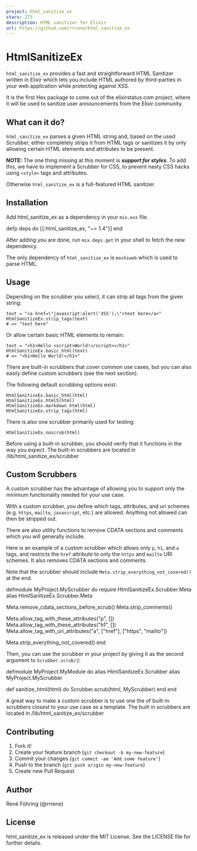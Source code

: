 ```yaml
---
project: html_sanitize_ex
stars: 273
description: HTML sanitizer for Elixir
url: https://github.com/rrrene/html_sanitize_ex
---
```


HtmlSanitizeEx
==============

`html_sanitize_ex` provides a fast and straightforward HTML Sanitizer written in Elixir which lets you include HTML authored by third-parties in your web application while protecting against XSS.

It is the first Hex package to come out of the elixirstatus.com project, where it will be used to sanitize user announcements from the Elixir community.

What can it do?
---------------

`html_sanitize_ex` parses a given HTML string and, based on the used Scrubber, either completely strips it from HTML tags or sanitizes it by only allowing certain HTML elements and attributes to be present.

**NOTE:** The one thing missing at this moment is _**support for styles**_. To add this, we have to implement a Scrubber for CSS, to prevent nasty CSS hacks using `<style>` tags and attributes.

Otherwise `html_sanitize_ex` is a full-featured HTML sanitizer.

Installation
------------

Add html\_sanitize\_ex as a dependency in your `mix.exs` file.

defp deps do
  \[{:html\_sanitize\_ex, "~> 1.4"}\]
end

After adding you are done, run `mix deps.get` in your shell to fetch the new dependency.

The only dependency of `html_sanitize_ex` is `mochiweb` which is used to parse HTML.

Usage
-----

Depending on the scrubber you select, it can strip all tags from the given string:

```
text = "<a href=\"javascript:alert('XSS');\">text here</a>"
HtmlSanitizeEx.strip_tags(text)
# => "text here"
```

Or allow certain basic HTML elements to remain:

```
text = "<h1>Hello <script>World!</script></h1>"
HtmlSanitizeEx.basic_html(text)
# => "<h1>Hello World!</h1>"
```

There are built-in scrubbers that cover common use cases, but you can also easily define custom scrubbers (see the next section).

The following default scrubbing options exist:

```
HtmlSanitizeEx.basic_html(html)
HtmlSanitizeEx.html5(html)
HtmlSanitizeEx.markdown_html(html)
HtmlSanitizeEx.strip_tags(html)
```

There is also one scrubber primarily used for testing:

```
HtmlSanitizeEx.noscrub(html)
```

Before using a built-in scrubber, you should verify that it functions in the way you expect. The built-in scrubbers are located in /lib/html\_sanitize\_ex/scrubber

Custom Scrubbers
----------------

A custom scrubber has the advantage of allowing you to support only the minimum functionality needed for your use case.

With a custom scrubber, you define which tags, attributes, and uri schemes (e.g. `https`, `mailto`, `javascript`, etc.) are allowed. Anything not allowed can then be stripped out.

There are also utility functions to remove CDATA sections and comments which you will generally include.

Here is an example of a custom scrubber which allows only `p`, `h1`, and `a` tags, and restricts the `href` attribute to only the `https` and `mailto` URI schemes. It also removes CDATA sections and comments.

Note that the scrubber should include `Meta.strip_everything_not_covered()` at the end.

defmodule MyProject.MyScrubber do
  require HtmlSanitizeEx.Scrubber.Meta
  alias HtmlSanitizeEx.Scrubber.Meta

  Meta.remove\_cdata\_sections\_before\_scrub()
  Meta.strip\_comments()

  Meta.allow\_tag\_with\_these\_attributes("p", \[\])
  Meta.allow\_tag\_with\_these\_attributes("h1", \[\])
  Meta.allow\_tag\_with\_uri\_attributes("a", \["href"\], \["https", "mailto"\])

  Meta.strip\_everything\_not\_covered()
end

Then, you can use the scrubber in your project by giving it as the second argument to `Scrubber.scrub/2`:

defmodule MyProject.MyModule do
  alias HtmlSanitizeEx.Scrubber
  alias MyProject.MyScrubber

  def sanitize\_html(html) do
    Scrubber.scrub(html, MyScrubber)
  end
end

A great way to make a custom scrubber is to use one the of built-in scrubbers closest to your use case as a template. The built in scrubbers are located in /lib/html\_sanitize\_ex/scrubber

Contributing
------------

1.  Fork it!
2.  Create your feature branch (`git checkout -b my-new-feature`)
3.  Commit your changes (`git commit -am 'Add some feature'`)
4.  Push to the branch (`git push origin my-new-feature`)
5.  Create new Pull Request

Author
------

René Föhring (@rrrene)

License
-------

html\_sanitize\_ex is released under the MIT License. See the LICENSE file for further details.
